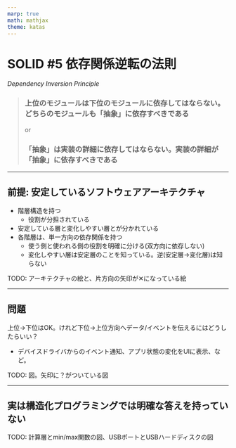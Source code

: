 ```yaml
---
marp: true
math: mathjax
theme: katas
---
```

<!-- 
size: 16:9
paginate: true
-->
<!-- header: 勉強会# ― エンジニアとしての解像度を高めるための勉強会-->

# SOLID #5 依存関係逆転の法則
_Dependency Inversion Principle_

> ### 上位のモジュールは下位のモジュールに依存してはならない。どちらのモジュールも「抽象」に依存すべきである
> or
> ### 「抽象」は実装の詳細に依存してはならない。実装の詳細が「抽象」に依存すべきである

<!-- オブジェクト指向らしさを決定的に示すことのできる象徴的な原則。 -->
<!-- 石畑清著の、コンピュータ科学を学ぶものにとってバイブルと呼ばれる書籍『アルゴリズムとデータ構造』まえがきにこんな記述がある。
「良いアルゴリズムの巧妙なトリックを学んで快い驚きを感ずることは，プログラミングを学ぶ意欲をかきたてる何よりの刺激となろう」
今回のDIPは、構造化プログラミングで明確な答えを持てなかった、依存関係の方向を整えるための方法について巧妙なトリックを与え、皆さんに快い驚きを提供すると思います -->

---

## 前提: 安定しているソフトウェアアーキテクチャ

* 階層構造を持つ
    * 役割が分担されている
* 安定している層と変化しやすい層とが分かれている
* 各階層は、単一方向の依存関係を持つ
    * 使う側と使われる側の役割を明確に分ける(双方向に依存しない)
    * 変化しやすい層は安定層のことを知っている。逆(安定層→変化層)は知らない

TODO: アーキテクチャの絵と、片方向の矢印が✕になっている絵

<!-- 階層構造の例： UI/ビジネスロジック/データベース、MVC、共通部/機種依存部 -->


<!-- お互いに知っていると、循環参照の輪に入ってしまい容易に差し替えができなくなる -->

---

## 問題

上位→下位はOK。けれど下位→上位方向へデータ/イベントを伝えるにはどうしたらいい？

* デバイスドライバからのイベント通知、アプリ状態の変化をUIに表示、など。

TODO: 図。矢印に？がついている図

<!-- グローバル変数を用意する？惜しい。 -->

---

## 実は構造化プログラミングでは明確な答えを持っていない

TODO: 計算層とmin/max関数の図、USBポートとUSBハードディスクの図

<!-- 構造化プログラミングでは機能を細かく分割していき、ツリー型のトップダウン構造を構成する。これ自体は違和感のない自然な考え方。
しかし、その機能呼び出しの際に、実質的に上位構造(安定している層)の正しさが下位の実態の動作に依存してしまう問題について、構造化プログラミングは明確な答えを持っていなかった -->

<!-- 左側の構造は構造化の方法でも良い場合。min/maxはどちらも仕様がブレることはありえない。そしてこれ以上分けられることはない非常に安定した構造になっている。この場合は使っている上位が依存するのは問題ない -->
<!-- ところが右側を同じ構造で考えると問題が出てくる。USBポートという汎用的な通信端子からUSBハードディスクにデータを送る状況で、USBポートが数あるメーカーの１つのハードディスクの具体的な実装を知っているのは、安定しているはずのUSBポートでいちいちソースを書き換えないといけなくなってしまう。
これをどうしたら良いか、構造化プログラミングでは答えを持っていなかった -->